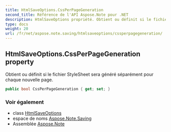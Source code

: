 ```yaml
---
title: HtmlSaveOptions.CssPerPageGeneration
second_title: Référence de l'API Aspose.Note pour .NET
description: HtmlSaveOptions propriété. Obtient ou définit si le fichier StyleSheet sera généré séparément pour chaque nouvelle page.
type: docs
weight: 20
url: /fr/net/aspose.note.saving/htmlsaveoptions/cssperpagegeneration/
---
```

## HtmlSaveOptions.CssPerPageGeneration property

Obtient ou définit si le fichier StyleSheet sera généré séparément pour chaque nouvelle page.

```csharp
public bool CssPerPageGeneration { get; set; }
```

### Voir également

* class [HtmlSaveOptions](../)
* espace de noms [Aspose.Note.Saving](../../htmlsaveoptions/)
* Assemblée [Aspose.Note](../../../)



